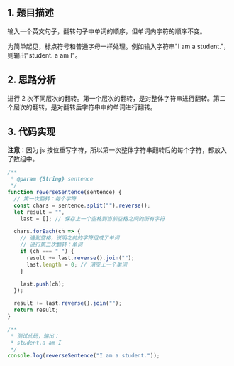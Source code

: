 ## 1. 题目描述

输入一个英文句子，翻转句子中单词的顺序，但单词内字符的顺序不变。

为简单起见，标点符号和普通字母一样处理。例如输入字符串"I am a student."，则输出"student. a am I"。

## 2. 思路分析

进行 2 次不同层次的翻转。第一个层次的翻转，是对整体字符串进行翻转。第二个层次的翻转，是对翻转后字符串中的单词进行翻转。

## 3. 代码实现

**注意**：因为 js 按位重写字符，所以第一次整体字符串翻转后的每个字符，都放入了数组中。

```javascript
/**
 * @param {String} sentence
 */
function reverseSentence(sentence) {
  // 第一次翻转：每个字符
  const chars = sentence.split("").reverse();
  let result = "",
    last = []; // 保存上一个空格到当前空格之间的所有字符

  chars.forEach(ch => {
    // 遇到空格，说明之前的字符组成了单词
    // 进行第二次翻转：单词
    if (ch === " ") {
      result += last.reverse().join("");
      last.length = 0; // 清空上一个单词
    }

    last.push(ch);
  });

  result += last.reverse().join("");
  return result;
}

/**
 * 测试代码，输出：
 * student.a am I
 */
console.log(reverseSentence("I am a student."));
```
